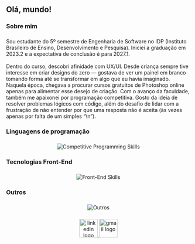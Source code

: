 <h2 align="left">Olá, mundo!</h2>

###

<h3 align="left">Sobre mim</h3>

###

<p align="left">
Sou estudante do 5º semestre de Engenharia de Software no IDP (Instituto Brasileiro de Ensino, Desenvolvimento e Pesquisa). Iniciei a graduação em 2023.2 e a expectativa de conclusão é para 2027.1.
<br><br>
Dentro do curso, descobri afinidade com UX/UI. Desde criança sempre tive interesse em criar designs do zero — gostava de ver um painel em branco tomando forma até se transformar em algo que eu havia imaginado. Naquela época, chegava a procurar cursos gratuitos de Photoshop online apenas para alimentar esse desejo de criação. Com o avanço da faculdade, também me apaixonei por programação competitiva. Gosto da ideia de resolver problemas lógicos com código, além do desafio de lidar com a frustração de não entender por que uma resposta não é aceita (às vezes apenas por falta de um simples “\n”).
</p>

###

<h3 align="left">Linguagens de programação</h3>

###

<div align="center">
  <img src="https://skillicons.dev/icons?i=c,cpp,py,java" alt="Competitive Programming Skills">
</div>

###

<h3 align="left">Tecnologias Front-End</h3>

###

<div align="center">
  <img src="https://skillicons.dev/icons?i=html,css,js,react,nextjs,nodejs,wordpress,figma" alt="Front-End Skills">
</div>

###

<h3 align="left">Outros</h3>

###

<div align="center">
  <img src="https://skillicons.dev/icons?i=cs,flask,mysql,mongodb,cassandra,docker,git,github,vscode,visualstudio,bash,arduino,raspberrypi,ubuntu,windows,linux,md" alt="Outros">
</div>

###

<div align="center">
  <a href="https://www.linkedin.com/in/fábio-luís-de-carvalho-terra-2b7aa2295/" target="_blank">
    <img src="https://img.shields.io/static/v1?message=LinkedIn&logo=linkedin&label=&color=0077B5&logoColor=white&labelColor=&style=for-the-badge" height="50" alt="linkedin logo"  />
  </a>
  <a href="https://mail.google.com/mail/?view=cm&fs=1&to=fabioluisdecarvalhoterra@gmail.com" target="_blank">
    <img src="https://img.shields.io/static/v1?message=Gmail&logo=gmail&label=&color=D14836&logoColor=white&labelColor=&style=for-the-badge" height="50" alt="gmail logo"  />
  </a>
</div>

###
